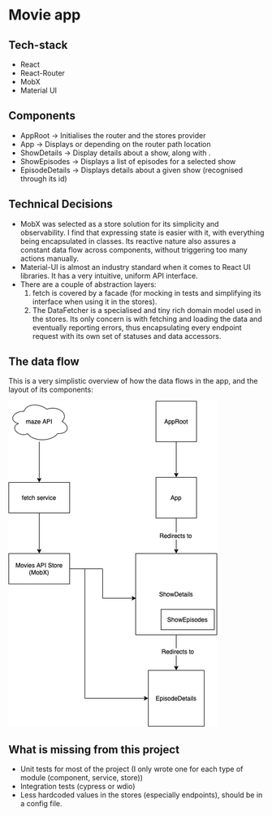 # Movie app

## Tech-stack

- React
- React-Router
- MobX
- Material UI

## Components

- AppRoot -> Initialises the router and the stores provider
- App -> Displays <ShowDetails /> or <EpisodeDetails /> depending on the router path location
- ShowDetails -> Display details about a show, along with <ShowEpisodes />.
- ShowEpisodes -> Displays a list of episodes for a selected show
- EpisodeDetails -> Displays details about a given show (recognised through its id)

## Technical Decisions

- MobX was selected as a store solution for its simplicity and observability. I find that expressing state is easier with it, with everything being encapsulated in classes. Its reactive nature also assures a constant data flow across components, without triggering too many actions manually.
- Material-UI is almost an industry standard when it comes to React UI libraries. It has a very intuitive, uniform API interface.
- There are a couple of abstraction layers:
  1. fetch is covered by a facade (for mocking in tests and simplifying its interface when using it in the stores). 
  2. The DataFetcher is a specialised and tiny rich domain model used in the stores. Its only concern is with fetching and loading the data and eventually reporting errors, thus encapsulating every endpoint request with its own set of statuses and data accessors.

## The data flow

This is a very simplistic overview of how the data flows in the app, and the layout of its components:

![Data flow](./data-flow.png)

## What is missing from this project

- Unit tests for most of the project (I only wrote one for each type of module (component, service, store))
- Integration tests (cypress or wdio)
- Less hardcoded values in the stores (especially endpoints), should be in a config file. 